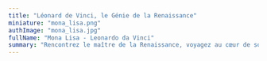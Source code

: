 ```yaml
---
title: "Léonard de Vinci, le Génie de la Renaissance"
miniature: "mona_lisa.png"
authImage: "mona_lisa.jpg"
fullName: "Mona Lisa - Leonardo da Vinci"
summary: "Rencontrez le maître de la Renaissance, voyagez au cœur de son œuvre, sa vie, et ses mystères. Découvrez les secrets de ce génial inventeur qui révolutionna le domaine des arts par son « sfumato »."
---
```

